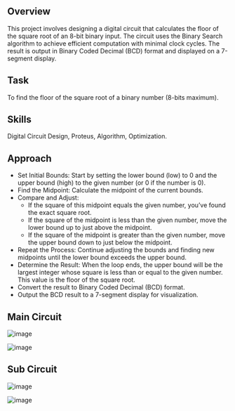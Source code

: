 ## Overview
This project involves designing a digital circuit that calculates the floor of the square root of an 8-bit binary input. The circuit uses the Binary Search algorithm to achieve efficient computation with minimal clock cycles. The result is output in Binary Coded Decimal (BCD) format and displayed on a 7-segment display.

## Task
To find the floor of the square root of a binary number (8-bits maximum).

## Skills
Digital Circuit Design, Proteus, Algorithm, Optimization.

## Approach
+ Set Initial Bounds: Start by setting the lower bound (low) to 0 and the upper bound (high) to the given number (or 0 if the number is 0).
+ Find the Midpoint: Calculate the midpoint of the current bounds.
+ Compare and Adjust:
  + If the square of this midpoint equals the given number, you’ve found the exact square root.
  + If the square of the midpoint is less than the given number, move the lower bound up to just above the midpoint.
  + If the square of the midpoint is greater than the given number, move the upper bound down to just below the midpoint.
+ Repeat the Process: Continue adjusting the bounds and finding new midpoints until the lower bound exceeds the upper bound.
+ Determine the Result: When the loop ends, the upper bound will be the largest integer whose square is less than or equal to the given number. This value is the floor of the square root.
+ Convert the result to Binary Coded Decimal (BCD) format.
+ Output the BCD result to a 7-segment display for visualization.

## Main Circuit
![image](https://github.com/user-attachments/assets/d93f447d-9917-4c0f-b372-45ea0c532d18)

![image](https://github.com/user-attachments/assets/1854beea-5b1b-4749-a225-5970769b9a70)

## Sub Circuit
![image](https://github.com/user-attachments/assets/18de234b-f554-438f-9d9e-a87fe180b5ef)

![image](https://github.com/user-attachments/assets/d8ea1631-9403-4cc9-a40a-2f7b5e3c4fce)
